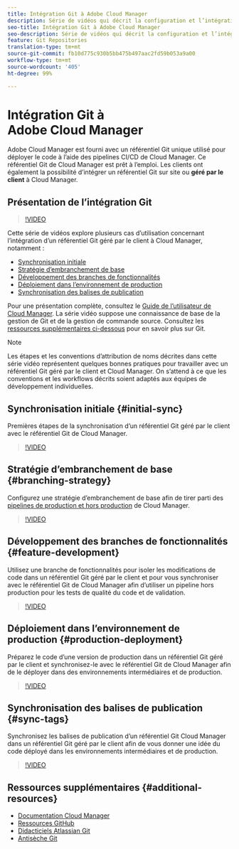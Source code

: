 ```yaml
---
title: Intégration Git à Adobe Cloud Manager
description: Série de vidéos qui décrit la configuration et l’intégration d’un référentiel Git géré par le client (sur site) avec Adobe Cloud Manager.
seo-title: Intégration Git à Adobe Cloud Manager
seo-description: Série de vidéos qui décrit la configuration et l’intégration d’un référentiel Git géré par le client (sur site) avec Adobe Cloud Manager.
feature: Git Repositories
translation-type: tm+mt
source-git-commit: fb10d775c930b5bb475b497aac2fd59b053a9a00
workflow-type: tm+mt
source-wordcount: '405'
ht-degree: 99%

---
```



# Intégration Git à Adobe Cloud Manager

Adobe Cloud Manager est fourni avec un référentiel Git unique utilisé pour déployer le code à l’aide des pipelines CI/CD de Cloud Manager. Ce référentiel Git de Cloud Manager est prêt à l’emploi. Les clients ont également la possibilité d’intégrer un référentiel Git sur site ou **géré par le client** à Cloud Manager.

## Présentation de l’intégration Git

>[!VIDEO](https://video.tv.adobe.com/v/28710/)

Cette série de vidéos explore plusieurs cas d’utilisation concernant l’intégration d’un référentiel Git géré par le client à Cloud Manager, notamment :

* [Synchronisation initiale](#initial-sync)
* [Stratégie d’embranchement de base](#branching-strategy)
* [Développement des branches de fonctionnalités](#feature-development)
* [Déploiement dans l’environnement de production](#production-deployment)
* [Synchronisation des balises de publication](#sync-tags)

Pour une présentation complète, consultez le [Guide de l’utilisateur de Cloud Manager](https://docs.adobe.com/content/help/en/experience-manager-cloud-manager/using/introduction-to-cloud-manager.html). La série vidéo suppose une connaissance de base de la gestion de Git et de la gestion de commande source. Consultez les [ressources supplémentaires ci-dessous](#additional-resources) pour en savoir plus sur Git.

>[!NOTE]
>
> Les étapes et les conventions d’attribution de noms décrites dans cette série vidéo représentent quelques bonnes pratiques pour travailler avec un référentiel Git géré par le client et Cloud Manager. On s’attend à ce que les conventions et les workflows décrits soient adaptés aux équipes de développement individuelles.

## Synchronisation initiale {#initial-sync}

Premières étapes de la synchronisation d’un référentiel Git géré par le client avec le référentiel Git de Cloud Manager.

>[!VIDEO](https://video.tv.adobe.com/v/28711/?quality=12)

## Stratégie d’embranchement de base {#branching-strategy}

Configurez une stratégie d’embranchement de base afin de tirer parti des [pipelines de production et hors production](https://docs.adobe.com/content/help/en/experience-manager-cloud-manager/using/how-to-use/configuring-pipeline.html) de Cloud Manager.

>[!VIDEO](https://video.tv.adobe.com/v/28712/?quality=12)

## Développement des branches de fonctionnalités {#feature-development}

Utilisez une branche de fonctionnalités pour isoler les modifications de code dans un référentiel Git géré par le client et pour vous synchroniser avec le référentiel Git de Cloud Manager afin d’utiliser un pipeline hors production pour les tests de qualité du code et de validation.

>[!VIDEO](https://video.tv.adobe.com/v/28723/?quality=12)

## Déploiement dans l’environnement de production {#production-deployment}

Préparez le code d’une version de production dans un référentiel Git géré par le client et synchronisez-le avec le référentiel Git de Cloud Manager afin de le déployer dans des environnements intermédiaires et de production.

>[!VIDEO](https://video.tv.adobe.com/v/28724/?quality=12)

## Synchronisation des balises de publication {#sync-tags}

Synchronisez les balises de publication d’un référentiel Git Cloud Manager dans un référentiel Git géré par le client afin de vous donner une idée du code déployé dans les environnements intermédiaires et de production.

>[!VIDEO](https://video.tv.adobe.com/v/28725/?quality=12)

## Ressources supplémentaires {#additional-resources}

* [Documentation Cloud Manager](https://docs.adobe.com/content/help/en/experience-manager-cloud-manager/using/introduction-to-cloud-manager.html)
* [Ressources GitHub](https://try.github.io)
* [Didacticiels Atlassian Git](https://www.atlassian.com/git/tutorials/what-is-version-control)
* [Antisèche Git](https://education.github.com/git-cheat-sheet-education.pdf)